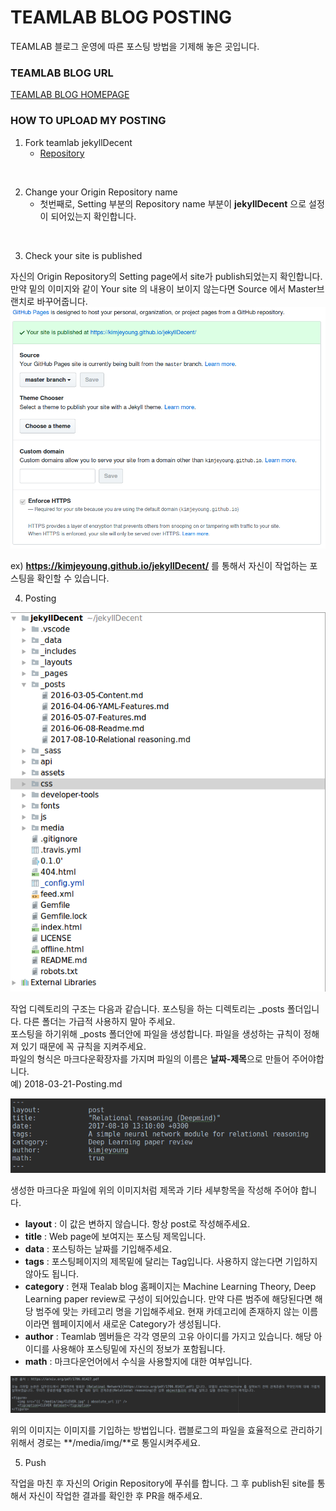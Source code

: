 # TEAMLAB BLOG POSTING
TEAMLAB 블로그 운영에 따른 포스팅 방법을 기제해 놓은 곳입니다.

### TEAMLAB BLOG URL
[TEAMLAB BLOG HOMEPAGE](https://teamlab.github.io/jekyllDecent)

### HOW TO UPLOAD MY POSTING

1. Fork teamlab jekyllDecent
    * [Repository](https://github.com/teamlab/jekyllDecent)
<br>

2. Change your Origin Repository name
    * 첫번째로, Setting 부분의 Repository name 부분이 **jekyllDecent** 으로 설정이 되어있는지 확인합니다.
<br>

3. Check your site is published

자신의 Origin Repository의 Setting page에서 site가 publish되었는지 확인합니다.<br>
만약 밑의 이미지와 같이 Your site 의 내용이 보이지 않는다면 Source 에서 Master브랜치로 바꾸어줍니다.<br>
![setting](./figure/setting.png)

ex) **https://kimjeyoung.github.io/jekyllDecent/** 를 통해서 자신이 작업하는 포스팅을 확인할 수 있습니다.<br>

4. Posting

![post_dir](./figure/post.png)

작업 디렉토리의 구조는 다음과 같습니다. 포스팅을 하는 디렉토리는 _posts 폴더입니다. 다른 폴더는 가급적 사용하지 말아 주세요.<br>
포스팅을 하기위해 _posts 폴더안에 파일을 생성합니다. 파일을 생성하는 규칙이 정해져 있기 때문에 꼭 규칙을 지켜주세요.<br>
파일의 형식은 마크다운확장자를 가지며 파일의 이름은 **날짜-제목**으로 만들어 주어야합니다.<br>
예) 2018-03-21-Posting.md <br>

![title](./figure/title.png)

생성한 마크다운 파일에 위의 이미지처럼 제목과 기타 세부항목을 작성해 주어야 합니다. <br>
* **layout** : 이 값은 변하지 않습니다. 항상 post로 작성해주세요. <br>
* **title** : Web page에 보여지는 포스팅 제목입니다. <br>
* **data** : 포스팅하는 날짜를 기입해주세요. <br>
* **tags** : 포스팅페이지의 제목밑에 달리는 Tag입니다. 사용하지 않는다면 기입하지 않아도 됩니다.<br>
* **category** : 현재 Tealab blog 홈페이지는 Machine Learning Theory, Deep Learning paper review로 구성이 되어있습니다. 만약 다른 범주에 해당된다면 해당 범주에 맞는 카테고리 명을 기입해주세요. 현재 카데고리에 존재하지 않는 이름이라면 웹페이지에서 새로운 Category가 생성됩니다.<br>
* **author** : Teamlab 멤버들은 각각 영문의 고유 아이디를 가지고 있습니다. 해당 아이디를 사용해야 포스팅밑에 자신의 정보가 포함됩니다.<br>
* **math** : 마크다운언어에서 수식을 사용할지에 대한 여부입니다.<br>

![img](./figure/image.png)

위의 이미지는 이미지를 기입하는 방법입니다. 랩블로그의 파일을 효율적으로 관리하기 위해서 경로는 **/media/img/**로 통일시켜주세요.

5. Push

작업을 마친 후 자신의 Origin Repository에 푸쉬를 합니다. 그 후 publish된 site를 통해서 자신이 작업한 결과를 확인한 후 PR을 해주세요.<br>




